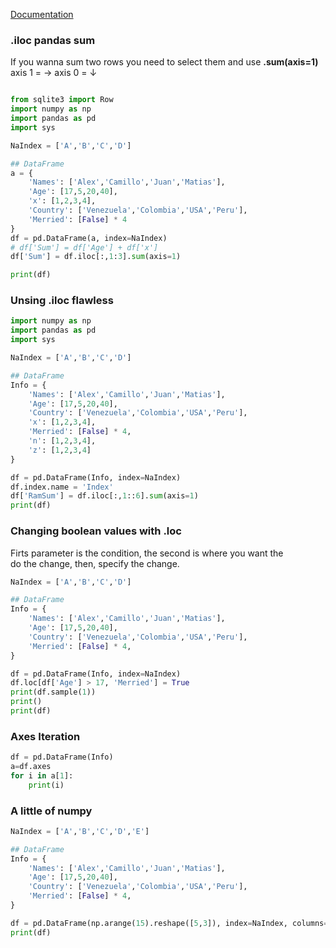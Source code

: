 [Documentation](https://pandas.pydata.org/docs/reference/frame.html)

### .iloc pandas sum

If you wanna sum two rows you need to select them and use **.sum(axis=1)** <br>
axis 1 = ->
axis 0 = ↓ 

```python

from sqlite3 import Row
import numpy as np
import pandas as pd
import sys

NaIndex = ['A','B','C','D']

## DataFrame
a = {
    'Names': ['Alex','Camillo','Juan','Matias'], 
    'Age': [17,5,20,40],
    'x': [1,2,3,4],
    'Country': ['Venezuela','Colombia','USA','Peru'],
    'Merried': [False] * 4
}
df = pd.DataFrame(a, index=NaIndex)
# df['Sum'] = df['Age'] + df['x']
df['Sum'] = df.iloc[:,1:3].sum(axis=1)

print(df)

```


### Unsing .iloc flawless
```python
import numpy as np
import pandas as pd
import sys

NaIndex = ['A','B','C','D']

## DataFrame
Info = {
    'Names': ['Alex','Camillo','Juan','Matias'], 
    'Age': [17,5,20,40],
    'Country': ['Venezuela','Colombia','USA','Peru'],
    'x': [1,2,3,4],
    'Merried': [False] * 4,
    'n': [1,2,3,4],
    'z': [1,2,3,4]
}

df = pd.DataFrame(Info, index=NaIndex)
df.index.name = 'Index'
df['RamSum'] = df.iloc[:,1::6].sum(axis=1)
print(df)

```


### Changing boolean values with .loc
Firts parameter is the condition, the second is where you want the <br> 
do the change, then, specify the change.

```python
NaIndex = ['A','B','C','D']

## DataFrame
Info = {
    'Names': ['Alex','Camillo','Juan','Matias'], 
    'Age': [17,5,20,40],
    'Country': ['Venezuela','Colombia','USA','Peru'],
    'Merried': [False] * 4,
}

df = pd.DataFrame(Info, index=NaIndex)
df.loc[df['Age'] > 17, 'Merried'] = True
print(df.sample(1))
print()
print(df)

```

### Axes Iteration 

```python
df = pd.DataFrame(Info)
a=df.axes
for i in a[1]:
    print(i)

```

### A little of numpy

```python
NaIndex = ['A','B','C','D','E']

## DataFrame
Info = {
    'Names': ['Alex','Camillo','Juan','Matias'], 
    'Age': [17,5,20,40],
    'Country': ['Venezuela','Colombia','USA','Peru'],
    'Merried': [False] * 4,
}

df = pd.DataFrame(np.arange(15).reshape([5,3]), index=NaIndex, columns=['Z','X','Y'])
print(df)
```